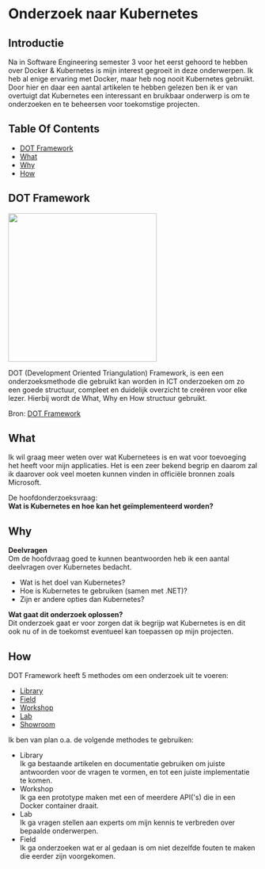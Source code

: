 # Onderzoek naar Kubernetes

## Introductie
Na in Software Engineering semester 3 voor het eerst gehoord te hebben over Docker & Kubernetes is mijn interest gegroeit in deze onderwerpen. 
Ik heb al enige ervaring met Docker, maar heb nog nooit Kubernetes gebruikt. Door hier en daar een aantal artikelen te hebben gelezen ben ik er van overtuigt dat Kubernetes een interessant en bruikbaar onderwerp is om te onderzoeken en te beheersen voor toekomstige projecten. 

## Table Of Contents
- [DOT Framework](#dot-framework)
- [What](#what)
- [Why](#why)
- [How](#How)

## DOT Framework

<img src=https://user-images.githubusercontent.com/58031089/114270834-cd543680-9a0e-11eb-9b01-7248641fab13.png width="300" height="300" />

DOT (Development Oriented Triangulation) Framework, is een een onderzoeksmethode die gebruikt kan worden in ICT onderzoeken om zo een goede structuur, compleet en duidelijk overzicht te creëren voor elke lezer. Hierbij wordt de What, Why en How structuur gebruikt.

Bron: [DOT Framework](https://ictresearchmethods.nl/The_DOT_Framework)

## What
Ik wil graag meer weten over wat Kubernetees is en wat voor toevoeging het heeft voor mijn applicaties. Het is een zeer bekend begrip en daarom zal ik daarover ook veel moeten kunnen vinden in officiële bronnen zoals Microsoft. 

De hoofdonderzoeksvraag:  
**Wat is Kubernetes en hoe kan het geïmplementeerd worden?**

## Why  
**Deelvragen**  
Om de hoofdvraag goed te kunnen beantwoorden heb ik een aantal deelvragen over Kubernetes bedacht.  
- Wat is het doel van Kubernetes?
- Hoe is Kubernetes te gebruiken (samen met .NET)?
- Zijn er andere opties dan Kubernetes?  

**Wat gaat dit onderzoek oplossen?**  
Dit onderzoek gaat er voor zorgen dat ik begrijp wat Kubernetes is en dit ook nu of in de toekomst eventueel kan toepassen op mijn projecten.

## How
DOT Framework heeft 5 methodes om een onderzoek uit te voeren:
- [Library](https://ictresearchmethods.nl/Category:Library)
- [Field](https://ictresearchmethods.nl/Category:Field)
- [Workshop](https://ictresearchmethods.nl/Category:Workshop)
- [Lab](https://ictresearchmethods.nl/Category:Lab)
- [Showroom](https://ictresearchmethods.nl/Category:Showroom)

Ik ben van plan o.a. de volgende methodes te gebruiken:  
- Library  
Ik ga bestaande artikelen en documentatie gebruiken om juiste antwoorden voor de vragen te vormen, en tot een juiste implementatie te komen. 
- Workshop  
Ik ga een prototype maken met een of meerdere API('s) die in een Docker container draait.  
- Lab  
Ik ga vragen stellen aan experts om mijn kennis te verbreden over bepaalde onderwerpen.
- Field  
Ik ga onderzoeken wat er al gedaan is om niet dezelfde fouten te maken die eerder zijn voorgekomen.
